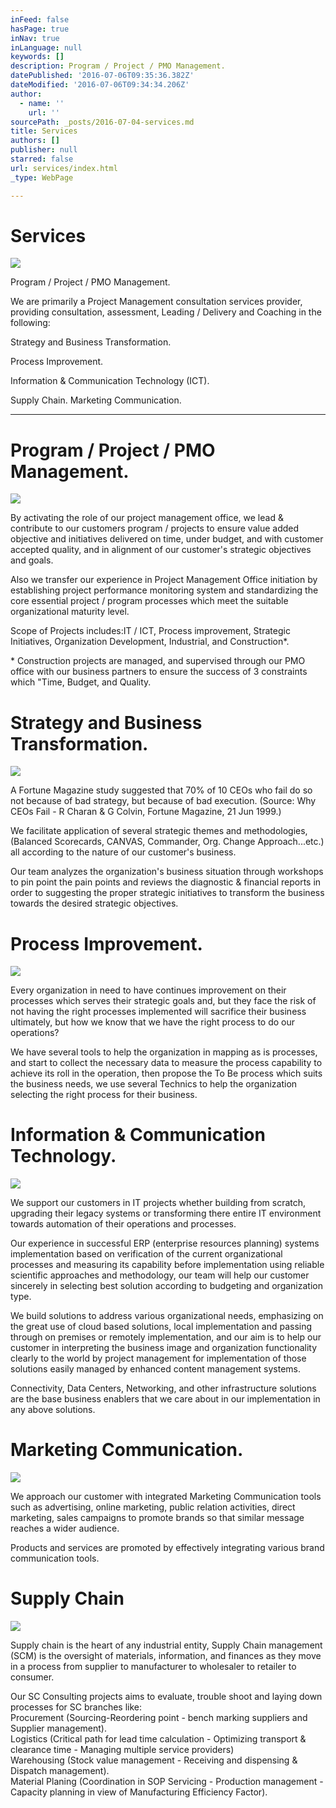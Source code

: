 ```yaml
---
inFeed: false
hasPage: true
inNav: true
inLanguage: null
keywords: []
description: Program / Project / PMO Management.
datePublished: '2016-07-06T09:35:36.382Z'
dateModified: '2016-07-06T09:34:34.206Z'
author:
  - name: ''
    url: ''
sourcePath: _posts/2016-07-04-services.md
title: Services
authors: []
publisher: null
starred: false
url: services/index.html
_type: WebPage

---
```

# Services
![](https://s3-us-west-2.amazonaws.com/the-grid-img/p/a706f771b9a5cc353b89e3b374c7ffbfef9ef81c.jpg)

Program / Project / PMO Management.

We are primarily a Project Management consultation services provider, providing consultation, assessment, Leading / Delivery and Coaching in the following:

Strategy and Business Transformation.

Process Improvement.

Information & Communication Technology (ICT).

Supply Chain. Marketing Communication.

---------------------------------------------

# Program / Project / PMO Management.
![](https://s3-us-west-2.amazonaws.com/the-grid-img/p/2a1a7ba94b9fcbc63a00db36bb0ce4d0f31bb264.jpg)

By activating the role of our project management office, we lead & contribute to our customers program / projects to ensure value added objective and initiatives delivered on time, under budget, and with customer accepted quality, and in alignment of our customer's strategic objectives and goals.

Also we transfer our experience in Project Management Office initiation by establishing project performance monitoring system and standardizing the core essential project / program processes which meet the suitable organizational maturity level.

Scope of Projects includes:IT / ICT, Process improvement, Strategic Initiatives, Organization Development, Industrial, and Construction\*.

\* Construction projects are managed, and supervised through our PMO office with our business partners to ensure the success of 3 constraints which "Time, Budget, and Quality.

# Strategy and Business Transformation.
![](https://the-grid-user-content.s3-us-west-2.amazonaws.com/69a3da8e-7653-42c8-b730-60c1158290c8.jpg)

A Fortune Magazine study suggested that 70% of 10 CEOs who fail do so not because of bad strategy, but because of bad execution. (Source: Why CEOs Fail - R Charan & G Colvin, Fortune Magazine, 21 Jun 1999.)

We facilitate application of several strategic themes and methodologies, (Balanced Scorecards, CANVAS, Commander, Org. Change Approach...etc.) all according to the nature of our customer's business.

Our team analyzes the organization's business situation through workshops to pin point the pain points and reviews the diagnostic & financial reports in order to suggesting the proper strategic initiatives to transform the business towards the desired strategic objectives.

# Process Improvement.
![](https://the-grid-user-content.s3-us-west-2.amazonaws.com/148f5101-da42-4d33-bf08-d32ff2461e0d.jpg)

Every organization in need to have continues improvement on their processes which serves their strategic goals and, but they face the risk of not having the right processes implemented will sacrifice their business ultimately, but how we know that we have the right process to do our operations?

We have several tools to help the organization in mapping as is processes, and start to collect the necessary data to measure the process capability to achieve its roll in the operation, then propose the To Be process which suits the business needs, we use several Technics to help the organization selecting the right process for their business.

# Information & Communication Technology.
![](https://the-grid-user-content.s3-us-west-2.amazonaws.com/be776b61-4fb4-4c97-a1f0-42eaf404b5f3.jpg)

We support our customers in IT projects whether building from scratch, upgrading their legacy systems or transforming there entire IT environment towards automation of their operations and processes.

Our experience in successful ERP (enterprise resources planning) systems implementation based on verification of the current organizational processes and measuring its capability before implementation using reliable scientific approaches and methodology, our team will help our customer sincerely in selecting best solution according to budgeting and organization type.

We build solutions to address various organizational needs, emphasizing on the great use of cloud based solutions, local implementation and passing through on premises or remotely implementation, and our aim is to help our customer in interpreting the business image and organization functionality clearly to the world by project management for implementation of those solutions easily managed by enhanced content management systems.

Connectivity, Data Centers, Networking, and other infrastructure solutions are the base business enablers that we care about in our implementation in any above solutions.

# Marketing Communication.
![](https://the-grid-user-content.s3-us-west-2.amazonaws.com/2dca30ed-0f1a-4fb6-9d74-bc4376a16ab5.jpg)

We approach our customer with integrated Marketing Communication tools such as advertising, online marketing, public relation activities, direct marketing, sales campaigns to promote brands so that similar message reaches a wider audience.

Products and services are promoted by effectively integrating various brand communication tools.

# Supply Chain
![](https://the-grid-user-content.s3-us-west-2.amazonaws.com/f3036102-a0c3-46cf-8172-9917c3c225b4.jpg)

Supply chain is the heart of any industrial entity, Supply Chain management (SCM) is the oversight of materials, information, and finances as they move in a process from supplier to manufacturer to wholesaler to retailer to consumer.

Our SC Consulting projects aims to evaluate, trouble shoot and laying down processes for SC branches like:  
Procurement (Sourcing-Reordering point - bench marking suppliers and Supplier management).  
Logistics (Critical path for lead time calculation - Optimizing transport & clearance time - Managing multiple service providers)  
Warehousing (Stock value management - Receiving and dispensing & Dispatch management).  
Material Planing (Coordination in SOP Servicing - Production management - Capacity planning in view of Manufacturing Efficiency Factor).